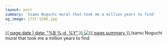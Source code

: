 ```yaml
---
layout: post
summary: 'Isamu Noguchi mural that took me a million years to find'
og_image: 1737-1280.jpg
---
```


<p>
 <time>
  <a href="/1737">
   {{ page.date | date: "%B %-d, %Y" }}
  </a>
 </time>
 <a href="/1737">
  <img alt="{{ page.summary }}" data-taken="2/9/2023" sizes="(min-width: 700px) 50vw, calc(100vw - 2rem)" src="{{ site.assets_url }}/1737-640.jpg" srcset="{{ site.assets_url }}/1737-320.jpg 320w, {{ site.assets_url }}/1737-640.jpg 640w, {{ site.assets_url }}/1737-960.jpg 960w, {{ site.assets_url }}/1737-1280.jpg 1280w"/>
 </a>
 <span>
  Isamu Noguchi mural that took me a million years to find
 </span>
</p>
